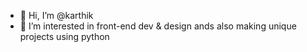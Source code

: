 - 👋 Hi, I’m @karthik
- 👀 I’m interested in front-end dev & design ands also making unique projects using python 


<!---
--->
